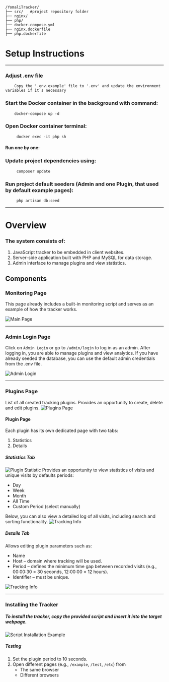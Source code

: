 ```
/YomaliTracker/
├── src/   #project repository folder
├── nginx/
├── php/
├── docker-compose.yml
├── nginx.dockerfile
├── php.dockerfile
```
# Setup Instructions

--------------------------------------------------------------------

### Adjust .env file
```
    Copy the '.env.example' file to '.env' and update the environment variables if it`s necessary
``` 


### Start the Docker container in the background with command:
```
    docker-compose up -d
``` 

### Open Docker container terminal:
```
     docker exec -it php sh
```

#### Run one by one:
### Update project dependencies using:
```
     composer update
```

### Run project default seeders (Admin and one Plugin, that used by default example pages):
```
     php artisan db:seed
```

--------------------------------------------------------------------

# Overview

### The system consists of:

1. JavaScript tracker to be embedded in client websites.
2. Server-side application built with PHP and MySQL for data storage.
3. Admin interface to manage plugins and view statistics.

## Components

### Monitoring Page
This page already includes a built-in monitoring script and serves as an example of how the tracker works.

![Main Page](/readme-imgs/main-page.png)

--------------------------------------------------------------------

### Admin Login Page

Click on `Admin Login` or go to `/admin/login` to log in as an admin. After logging in, you are able to manage plugins and view analytics.
If you have already seeded the database, you can use the default admin credentials from the .env file.

![Admin Login](/readme-imgs/admin-login.png)

--------------------------------------------------------------------

### Plugins Page
List of all created tracking plugins.
Provides an opportunity to create, delete and edit plugins.
![Plugins Page](/readme-imgs/plugins.png)

#### Plugin Page
Each plugin has its own dedicated page with two tabs:
1. Statistics 
2. Details

##### Statistics Tab
![Plugin Statistic](/readme-imgs/plugin-statistic-tab.png)
Provides an opportunity to view statistics of visits and unique visits by defaults periods:
* Day
* Week 
* Month 
* All Time 
* Custom Period (select manually)

Below, you can also view a detailed log of all visits, including search and sorting functionality.
![Tracking Info](/readme-imgs/plugin-tracking-info.png)

##### Details Tab
Allows editing plugin parameters such as:
* Name
* Host – domain where tracking will be used.
* Period – defines the minimum time gap between recorded visits (e.g., 00:00:30 = 30 seconds, 12:00:00 = 12 hours).
* Identifier – must be unique.

![Tracking Info](/readme-imgs/plugin-details-tab.png)

--------------------------------------------------------------------
### Installing the Tracker

##### To install the tracker, copy the provided script and insert it into the target webpage.

![Script Installation Example](/readme-imgs/scipt-installation-example.png)

##### Testing 
1. Set the plugin period to 10 seconds.
2. Open different pages (e.g., `/example`, `/test`, `/etc`) from
   * The same browser
   * Different browsers